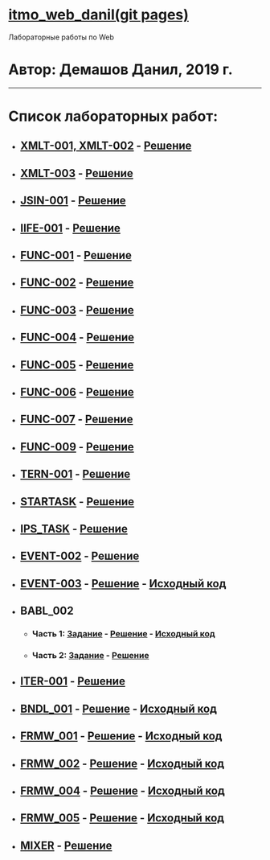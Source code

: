 # [itmo_web_danil(git pages)](https://thebang.github.io/itmo_web_danil)
Лабораторные работы по Web
# Автор: Демашов Данил, 2019 г.
---
# Список лабораторных работ:
* ## [XMLT-001, XMLT-002](https://kodaktor.ru/g/xml_intro) - [Решение](xmlt)
* ## [XMLT-003](https://kodaktor.ru/xmlt_003) - [Решение](https://kodaktor.ru/xmlt_003be)
* ## [JSIN-001](https://kodaktor.ru/jsin_001) - [Решение](https://kodaktor.ru/jsin_5b935)
* ## [IIFE-001](https://kodaktor.ru/g/iife) - [Решение](https://kodaktor.ru/f38da42)
* ## [FUNC-001](https://kodaktor.ru/func_001) - [Решение](func-001)
* ## [FUNC-002](https://kodaktor.ru/func_002) - [Решение](https://kodaktor.ru/func_a8ec8)
* ## [FUNC-003](https://kodaktor.ru/func_003) - [Решение](https://kodaktor.ru/func_051b7)
* ## [FUNC-004](https://kodaktor.ru/func_004) - [Решение](https://kodaktor.ru/func_45426)
* ## [FUNC-005](https://kodaktor.ru/func_005) - [Решение](https://kodaktor.ru/func_b1a95)
* ## [FUNC-006](https://kodaktor.ru/func_006) - [Решение](https://kodaktor.ru/func_20264)
* ## [FUNC-007](https://kodaktor.ru/func_007) - [Решение](https://kodaktor.ru/func_4f8aa)
* ## [FUNC-009](https://kodaktor.ru/func_009) - [Решение](https://kodaktor.ru/func_49238)
* ## [TERN-001](https://kodaktor.ru/tern_001) - [Решение](https://kodaktor.ru/tern_de76f)
* ## [STARTASK](https://kodaktor.ru/startask) - [Решение](https://kodaktor.ru/startask_83c10)
* ## [IPS_TASK](https://kodaktor.ru/g/ips_task) - [Решение](ips_task)
* ## [EVENT-002](https://kodaktor.ru/evnt_002) - [Решение](https://kodaktor.ru/custom_cbaf6)
* ## [EVENT-003](https://kodaktor.ru/evnt_003) - [Решение](https://thebang.github.io/itmo_web_danil/evnt-003) - [Исходный код](evnt-003)
* ## BABL_002
  * ### Часть 1: [Задание](https://kodaktor.ru/babl_002) - [Решение](https://thebang.github.io/itmo_web_danil/babl_002) - [Исходный код](babl_002)
  * ### Часть 2: [Задание](https://kodaktor.ru/babl_002) - [Решение](https://kodaktor.ru/bind02032018_7f01f)
* ## [ITER-001](https://kodaktor.ru/iter_001) - [Решение](https://kodaktor.ru/iter_c29fd)
* ## [BNDL_001](https://kodaktor.ru/g/bndl_001) - [Решение](https://thebang.github.io/itmo_web_danil/bndl_001) - [Исходный код](bndl_001)
* ## [FRMW_001](https://kodaktor.ru/frmw_001) - [Решение](https://thebang.github.io/itmo_web_danil/frmw_001) - [Исходный код](frmw_001)
* ## [FRMW_002](https://kodaktor.ru/frmw_002) - [Решение](https://thebang.github.io/itmo_web_danil/frmw_002/dist) - [Исходный код](frmw_002)
* ## [FRMW_004](https://kodaktor.ru/frmw_004) - [Решение](https://thebang.github.io/itmo_web_danil/frmw_004/dist) - [Исходный код](frmw_004)
* ## [FRMW_005](https://kodaktor.ru/frmw_005) - [Решение](https://thebang.github.io/itmo_web_danil/frmw_005/dist) - [Исходный код](frmw_005)
* ## [MIXER](https://kodaktor.ru/g/mixer) - [Решение](https://kodaktor.ru/46a1e15_e93dd)
